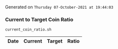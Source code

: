 Generated on `Thursday 07-October-2021 at 19:44:03`

### Current to Target Coin Ratio
`current_coin_ratio.sh`

Date|Current|Target|Ratio
---|---|---|---
